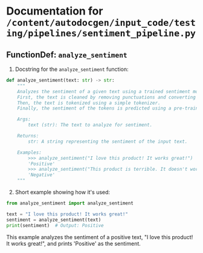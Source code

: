 # Documentation for `/content/autodocgen/input_code/testing/pipelines/sentiment_pipeline.py`

## FunctionDef: `analyze_sentiment`

 1. Docstring for the `analyze_sentiment` function:

```python
def analyze_sentiment(text: str) -> str:
    """
    Analyzes the sentiment of a given text using a trained sentiment model.
    First, the text is cleaned by removing punctuations and converting to lowercase.
    Then, the text is tokenized using a simple tokenizer.
    Finally, the sentiment of the tokens is predicted using a pre-trained sentiment model.

    Args:
        text (str): The text to analyze for sentiment.

    Returns:
        str: A string representing the sentiment of the input text.

    Examples:
        >>> analyze_sentiment("I love this product! It works great!")
        'Positive'
        >>> analyze_sentiment("This product is terrible. It doesn't work at all.")
        'Negative'
    """
```

2. Short example showing how it's used:

```python
from analyze_sentiment import analyze_sentiment

text = "I love this product! It works great!"
sentiment = analyze_sentiment(text)
print(sentiment)  # Output: Positive
```

This example analyzes the sentiment of a positive text, "I love this product! It works great!", and prints 'Positive' as the sentiment.

